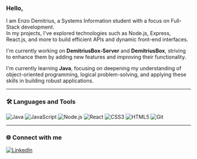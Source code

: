 ### Hello,

I am Enzo Demitrius, a Systems Information student with a focus on Full-Stack development.  
In my projects, I've explored technologies such as Node.js, Express, React.js, and more to build efficient APIs and dynamic front-end interfaces.

I'm currently working on **DemitriusBox-Server** and **DemitriusBox**, striving to enhance them by adding new features and improving their functionality.

I'm currently learning **Java**, focusing on deepening my understanding of object-oriented programming, logical problem-solving, and applying these skills in building robust applications.

---

### 🛠️ Languages and Tools

![Java](https://img.shields.io/badge/Java-ED8B00?style=for-the-badge&logo=java&logoColor=white)
![JavaScript](https://img.shields.io/badge/JavaScript-F7DF1E?style=for-the-badge&logo=javascript&logoColor=black)
![Node.js](https://img.shields.io/badge/Node.js-43853D?style=for-the-badge&logo=node.js&logoColor=white)
![React](https://img.shields.io/badge/React-20232A?style=for-the-badge&logo=react&logoColor=61DAFB)
![CSS3](https://img.shields.io/badge/CSS3-%231572B6.svg?style=for-the-badge&logo=css3&logoColor=white)
![HTML5](https://img.shields.io/badge/HTML5-E34F26?style=for-the-badge&logo=html5&logoColor=white)
![Git](https://img.shields.io/badge/Git-F05032?style=for-the-badge&logo=git&logoColor=white)

---

### 🌐 Connect with me
[![LinkedIn](https://img.shields.io/badge/LinkedIn-blue?logo=linkedin&logoColor=white)](https://www.linkedin.com/in/enzodemitrius)
